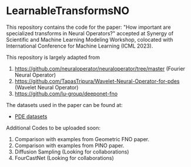 # LearnableTransformsNO

This repository contains the code for the paper: "How important are specialized transforms in Neural Operators?" accepted at Synergy of Scientific and Machine Learning Modeling Workshop, colocated with International Conference for Machine Learning (ICML 2023).

This repository is largely adapted from 
1) https://github.com/neuraloperator/neuraloperator/tree/master (Fourier Neural Operator)
2) https://github.com/TapasTripura/Wavelet-Neural-Operator-for-pdes (Wavelet Neural Operator)
3) https://github.com/lu-group/deeponet-fno

The datasets used in the paper can be found at:
- [PDE datasets](https://drive.google.com/drive/folders/1UnbQh2WWc6knEHbLn-ZaXrKUZhp7pjt-?usp=sharing)

Additional Codes to be uploaded soon:
1. Comparison with examples from Geometric FNO paper.
2. Comparison with examples from PINO paper.
3. Diffusion Sampling (Looking for collaborations)
4. FourCastNet  (Looking for collaborations)
